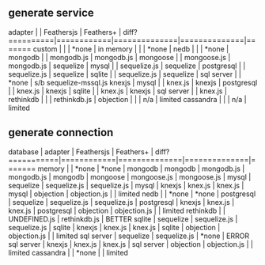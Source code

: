 
## generate service

adapter   |            | Feathersjs   | Feathers+    | diff? 
==========|============|==============|==============|=======
custom    |            |              | *none        |
in memory |            |              | *none        |
nedb      |            |              | *none        |
mongodb   |            | mongodb.js   | mongodb.js   |
mongoose  |            | mongoose.js  | mongodb.js   |
sequelize | mysql      |              | sequelize.js |
sequelize | postgresql |              | sequelize.js |
sequelize | sqlite     |              | sequelize.js |
sequelize | sql server |              | *none        | s/b sequelize-mssql.js
knexjs    | mysql      |              | knex.js      |
knexjs    | postgresql |              | knex.js      |
knexjs    | sqlite     |              | knex.js      |
knexjs    | sql server |              | knex.js      |
rethinkdb |            |              | rethinkdb.js |
objection |            |              | n/a          | limited
cassandra |            |              | n/a          | limited



## generate connection

database   | adapter    | Feathersjs   | Feathers+    | diff? 
===========|============|==============|==============|=======
memory     |            | *none        | *none        |
mongodb    | mongodb    | mongodb.js   | mongodb.js   |
mongodb    | mongoose   | mongoose.js  | mongoose.js  |
mysql      | sequelize  | sequelize.js | sequelize.js |
mysql      | knexjs     | knex.js      | knex.js      |
mysql      | objection  | objection.js |              | limited
nedb       |            | *none        | *none        |
postgresql | sequelize  | sequelize.js | sequelize.js |
postgresql | knexjs     | knex.js      | knex.js      |
postgresql | objection  | objection.js |              | limited
rethinkdb  |            | UNDEFINED.js | rethinkdb.js | BETTER
sqlite     | sequelize  | sequelize.js | sequelize.js |
sqlite     | knexjs     | knex.js      | knex.js      |
sqlite     | objection  | objection.js |              | limited 
sql server | sequelize  | sequelize.js | *none        | ERROR
sql server | knexjs     | knex.js      | knex.js      |
sql server | objection  | objection.js |              | limited 
cassandra  |            | *none        |              | limited 
























